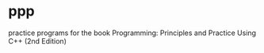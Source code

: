 ppp
===

practice programs for the book Programming: Principles and Practice Using C++ (2nd Edition)
